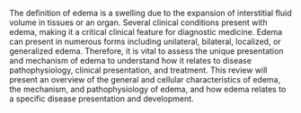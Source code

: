 The definition of edema is a swelling due to the expansion of interstitial fluid volume in tissues or an organ. Several clinical conditions present with edema, making it a critical clinical feature for diagnostic medicine. Edema can present in numerous forms including unilateral, bilateral, localized, or generalized edema. Therefore, it is vital to assess the unique presentation and mechanism of edema to understand how it relates to disease pathophysiology, clinical presentation, and treatment. This review will present an overview of the general and cellular characteristics of edema, the mechanism, and pathophysiology of edema, and how edema relates to a specific disease presentation and development.